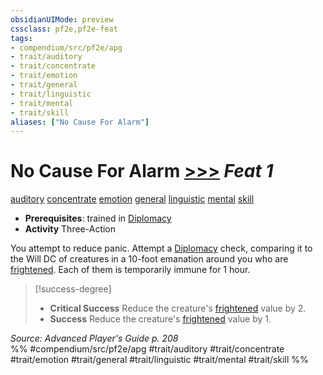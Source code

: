 ```yaml
---
obsidianUIMode: preview
cssclass: pf2e,pf2e-feat
tags:
- compendium/src/pf2e/apg
- trait/auditory
- trait/concentrate
- trait/emotion
- trait/general
- trait/linguistic
- trait/mental
- trait/skill
aliases: ["No Cause For Alarm"]
---
```

# No Cause For Alarm  [>>>](../../rules/core-rulebook/chapter-9-playing-the-game.md#Actions "Three-Action") *Feat 1*  
[auditory](../../rules/traits/auditory.md)  [concentrate](../../rules/traits/concentrate.md)  [emotion](../../rules/traits/emotion.md)  [general](../../rules/traits/general.md)  [linguistic](../../rules/traits/linguistic.md)  [mental](../../rules/traits/mental.md)  [skill](../../rules/traits/skill.md)  

- **Prerequisites**: trained in [Diplomacy](../skills.md#Diplomacy)
- **Activity** Three-Action

You attempt to reduce panic. Attempt a [Diplomacy](../skills.md#Diplomacy) check, comparing it to the Will DC of creatures in a 10-foot emanation around you who are [frightened](../../rules/conditions.md#Frightened). Each of them is temporarily immune for 1 hour.

> [!success-degree] 
> - **Critical Success** Reduce the creature's [frightened](../../rules/conditions.md#Frightened) value by 2.
> - **Success** Reduce the creature's [frightened](../../rules/conditions.md#Frightened) value by 1.

*Source: Advanced Player's Guide p. 208*  
%% #compendium/src/pf2e/apg #trait/auditory #trait/concentrate #trait/emotion #trait/general #trait/linguistic #trait/mental #trait/skill %%